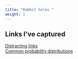 ```yaml
---
title: "Rabbit holes "
weight: 1
---
```


## Links I've captured

[Distracting links](https://www.annasyme.com/links-distracting.html) \
[Common probability distributions](https://medium.com/@srowen/common-probability-distributions-347e6b945ce4)
